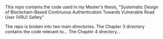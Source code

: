 This repo contains the code used in my Master's thesis, "Systematic Design of Blockchain-Based Continuous Authentication Towards Vulnerable Road User (VRU) Safety"

The repo is broken into two main directories. The Chapter 3 directory contains the code relevant to... The Chapter 4 directory...
